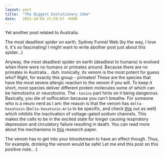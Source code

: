 ```yaml
---
layout: post
title:  "The Biggest Evolutionary Joke"
date:   2021-10-04 21:59:57 -0400
---
```


Yet another post related to Australia.

The most deadliest spider on earth, Sydney Funnel Web (by the way, I love it, it's so fascinating! I might want to write abother post just about this spider...)

Anyway, the most deadliest spider on earth (deadliest to humans) is evolved when there were no humans or primates around.
Because there are no primates in Australia... duh. Ironically, its venom is the most potent for guess who? Right, for exactly this group - primates! These are the species that have the most severe allergic reaction to the venom if you will. To keep it short, most species deliver different protein molecules some of which can be hemotoxins or neurotoxins. The `-toxins` part hints on it being dangerous. Basically, you die of suffocation because you can't breathe. For someone who is a neuro nerd as I am: the reason is that the venom has `delta-hexatoxin` (`Delta-hexatoxin-Ar1a` to be specific, and check [this](https://www.uniprot.org/uniprot/P01478) out as well) which inhibits the inactivation of voltage-gated sodium channels. This makes the cells to be in the excited state for longer causing respiratory depression and circulatory failure resulting in death. You can read more about the mechanisms in [this](https://www.pnas.org/content/117/40/24920) research paper.

The venom has to get into your bloodstream to have an effect though. Thus, for example, drinking the venom would be safe! Let me end this post on this positive note.. :)